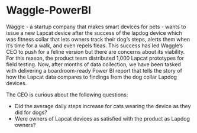 # Waggle-PowerBI
Waggle - a startup company that makes smart devices for pets - wants to issue a new Lapcat device after the success of the lapdog device which was fitness collar that lets owners track their dog’s steps, alerts them when it’s time for a walk, and even repels fleas. This success has led Waggle’s CEO to push for a feline version but there are concerns about its viability.
For this reason, the product team distributed 1,000 Lapcat prototypes for field testing. Now, after months of data collection, we have been tasked with delivering a boardroom-ready Power BI report that tells the story of how the Lapcat data compares to findings from the dog collar Lapdog devices. 

The CEO is curious about the following questions:
* Did the average daily steps increase for cats wearing the device as they did for dogs?
* Were owners of Lapcat devices as satisfied with the product as Lapdog owners?
